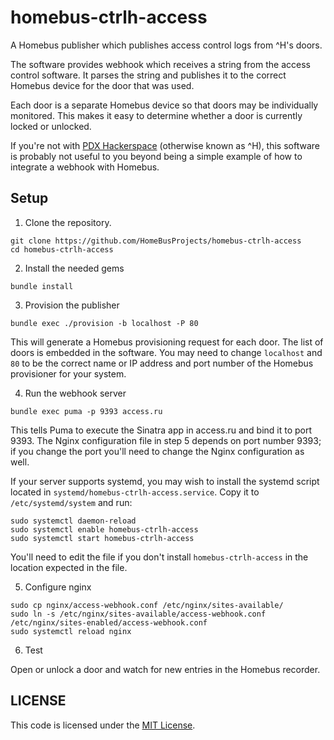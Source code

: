 # homebus-ctrlh-access

A Homebus publisher which publishes access control logs from ^H's doors.

The software provides webhook which receives a string from the access control software.
It parses the string and publishes it to the correct Homebus device for the door that was used.

Each door is a separate Homebus device so that doors may be individually monitored. This makes it
easy to determine whether a door is currently locked or unlocked.

If you're not with [PDX Hackerspace](https://pdxhackerspace.org) (otherwise known as ^H), this software is probably not useful to you beyond being a simple example  of how to integrate a webhook with Homebus.

## Setup

1. Clone the repository.
```
git clone https://github.com/HomeBusProjects/homebus-ctrlh-access
cd homebus-ctrlh-access
```

2. Install the needed gems
```
bundle install
```

3. Provision the publisher
```
bundle exec ./provision -b localhost -P 80
```

This will generate a Homebus provisioning request for each door. The list of doors is embedded in the software. You may need to change `localhost` and `80` to be the correct name or IP address and port number of the Homebus provisioner for your system.

4. Run the webhook server
```
bundle exec puma -p 9393 access.ru
```

This tells Puma to execute the Sinatra app in access.ru and bind it to port 9393. The Nginx configuration file in step 5 depends on port number 9393; if you change the port you'll need to change the Nginx configuration as well.

If your server supports systemd, you may wish to install the systemd script located in `systemd/homebus-ctrlh-access.service`. Copy it to `/etc/systemd/system` and run:
```
sudo systemctl daemon-reload
sudo systemctl enable homebus-ctrlh-access
sudo systemctl start homebus-ctrlh-access
```

You'll need to edit the file if you don't install `homebus-ctrlh-access` in the location expected in the file.

5. Configure nginx
```
sudo cp nginx/access-webhook.conf /etc/nginx/sites-available/
sudo ln -s /etc/nginx/sites-available/access-webhook.conf /etc/nginx/sites-enabled/access-webhook.conf
sudo systemctl reload nginx
```

6. Test

Open or unlock a door and watch for new entries in the Homebus recorder.

## LICENSE

This code is licensed under the [MIT License](https://romkey.mit-license.org).
